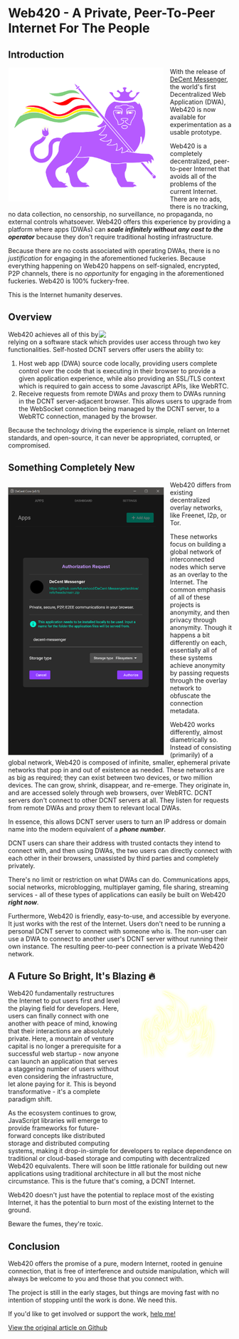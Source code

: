 # Web420 - A Private, Peer-To-Peer Internet For The People

## Introduction

<img src="assets/lion.svg" width="350" align="left" style="margin: 0 1em 1em 0;">

With the release of <a href="https://github.com/futurehood/DeCent-Messenger">DeCent Messenger</a>, the world's first Decentralized Web Application (DWA), Web420 is now available for experimentation as a usable prototype.

Web420 is a completely decentralized, peer-to-peer Internet that avoids all of the problems of the current Internet. There are no ads, there is no tracking, no data collection, no censorship, no surveillance, no propaganda, no external controls whatsoever. Web420 offers this experience by providing a platform where apps (DWAs) can ***scale infinitely without any cost to the operator*** because they don't require traditional hosting infrastructure. 

Because there are no costs associated with operating DWAs, there is no *justification* for engaging in the aforementioned fuckeries. Because everything happening on Web420 happens on self-signaled, encrypted, P2P channels, there is no *opportunity* for engaging in the aforementioned fuckeries. Web420 is 100% fuckery-free.

This is the Internet humanity deserves.

## Overview

<img src="web420-nu.svg" width="300" align="right">

Web420 achieves all of this by relying on a software stack which provides user access through two key functionalities. Self-hosted DCNT servers offer users the ability to:

1. Host web app (DWA) source code locally, providing users complete control over the code that is executing in their browser to provide a given application experience, while also providing an SSL/TLS context which is required to gain access to some Javascript APIs, like WebRTC.
2. Receive requests from remote DWAs and proxy them to DWAs running in the DCNT server-adjacent browser. This allows users to upgrade from the WebSocket connection being managed by the DCNT server, to a WebRTC connection, managed by the browser.

Because the technology driving the experience is simple, reliant on Internet standards, and open-source, it can never be appropriated, corrupted, or compromised.

## Something Completely New

<img src="assets/decent-messenger-install-4.png" width="350" align="left" style="margin: 1em 1em 0 0 ;">

Web420 differs from existing decentralized overlay networks, like Freenet, I2p, or Tor.

These networks focus on building a global network of interconnected nodes which serve as an overlay to the Internet. The common emphasis of all of these projects is anonymity, and then privacy through anonymity. Though it happens a bit differently on each, essentially all of these systems achieve anonymity by passing requests through the overlay network to obfuscate the connection metadata.

Web420 works differently, almost diametrically so. Instead of consisting (primarily) of a global network, Web420 is composed of infinite, smaller, ephemeral private networks that pop in and out of existence as needed. These networks are as big as required; they can exist between two devices, or two million devices. The can grow, shrink, disappear, and re-emerge. They originate in, and are accessed solely through web browsers, over WebRTC. DCNT servers don't connect to other DCNT servers at all. They listen for requests from remote DWAs and proxy them to relevant local DWAs.

In essence, this allows DCNT server users to turn an IP address or domain name into the modern equivalent of a ***phone number***.

DCNT users can share their address with trusted contacts they intend to connect with, and then using DWAs, the two users can directly connect with each other in their browsers, unassisted by third parties and completely privately.

There's no limit or restriction on what DWAs can do. Communications apps, social networks, microblogging, multiplayer gaming, file sharing, streaming services - all of these types of applications can easily be built on Web420 ***right now***.

Furthermore, Web420 is friendly, easy-to-use, and accessible by everyone. It just works with the rest of the Internet. Users don't need to be running a personal DCNT server to connect with someone who is. The non-user can use a DWA to connect to another user's DCNT server without running their own instance. The resulting peer-to-peer connection is a private Web420 network.

## A Future So Bright, It's Blazing 🔥

<img src="assets/blaze.svg#play" width="250" align="right">

Web420 fundamentally restructures the Internet to put users first and level the playing field for developers. Here, users can finally connect with one another with peace of mind, knowing that their interactions are absolutely private. Here, a mountain of venture capital is no longer a prerequisite for a successful web startup - now anyone can launch an application that serves a staggering number of users without even considering the infrastructure, let alone paying for it. This is beyond transformative - it's a complete paradigm shift.

As the ecosystem continues to grow, JavaScript libraries will emerge to provide frameworks for future-forward concepts like distributed storage and distributed computing systems, making it drop-in-simple for developers to replace dependence on traditional or cloud-based storage and computing with decentralized Web420 equivalents. There will soon be little rationale for building out new applications using traditional architecture in all but the most niche circumstance. This is the future that's coming, a DCNT Internet.

Web420 doesn't just have the potential to replace most of the existing Internet, it has the potential to burn most of the existing Internet to the ground.

Beware the fumes, they're toxic.

## Conclusion

Web420 offers the promise of a pure, modern Internet, rooted in genuine connection, that is free of interference and outside manipulation, which will always be welcome to you and those that you connect with.

The project is still in the early stages, but things are moving fast with no intention of stopping until the work is done. We need this.

If you'd like to get involved or support the work, <a href="https://github.com/futurehood/DeCent">help me!</a>

<a href="https://github.com/futurehood/articles/tree/main/web420-a-private-peer-to-peer-internet-for-the-people">View the original article on Github</a>
